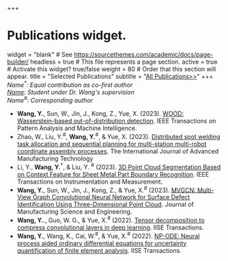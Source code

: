 +++
# Publications widget.
widget = "blank"  # See https://sourcethemes.com/academic/docs/page-builder/
headless = true  # This file represents a page section.
active = true  # Activate this widget? true/false
weight = 80  # Order that this section will appear.
title = "Selected Publications"
subtitle = "[All Publications>>](./allpublications)"
+++
_Name<sup>*</sup>: Equal contribution as co-first author_<br>
_<ins>Name</ins>: Student under Dr. Wang's supervision_<br>
_Name<sup>#</sup>: Corresponding author_<br>

* **Wang, Y.**, Sun, W., Jin, J., Kong, Z., Yue, X. (2023). [WOOD: Wasserstein-based out-of-distribution detection](https://ieeexplore.ieee.org/abstract/document/10302348). IEEE Transactions on Pattern Analysis and Machine Intelligence.
* Zhao, W., Liu, Y.<sup>#</sup>, **Wang, Y.**<sup>#</sup>, & Yue, X. (2023). [Distributed spot welding task allocation and sequential planning for multi-station multi-robot coordinate assembly processes](https://link.springer.com/article/10.1007/s00170-023-11750-1). The International Journal of Advanced Manufacturing Technology
* Li, Y., **Wang, Y.**<sup>*</sup>, & Liu, Y. <sup>#</sup> (2023). [3D Point Cloud Segmentation Based on Context Feature for Sheet Metal Part Boundary Recognition](https://ieeexplore.ieee.org/abstract/document/10113785). IEEE Transactions on Instrumentation and Measurement.
* **Wang, Y.**, Sun, W., Jin, J., Kong, Z., & Yue, X.<sup>#</sup> (2023). [MVGCN: Multi-View Graph Convolutional Neural Network for Surface Defect Identification Using Three-Dimensional Point Cloud](https://asmedigitalcollection.asme.org/manufacturingscience/article/145/3/031004/1148268/MVGCN-Multi-View-Graph-Convolutional-Neural). Journal of Manufacturing Science and Engineering.
* **Wang, Y.**., Guo, W. G., & Yue, X.<sup>#</sup> (2022). [Tensor decomposition to compress convolutional layers in deep learning](https://www.tandfonline.com/doi/abs/10.1080/24725854.2021.1894514). IISE Transactions.
* **Wang, Y.**, Wang, K., Cai, W.<sup>#</sup>, & Yue, X.<sup>#</sup> (2022). [NP-ODE: Neural process aided ordinary differential equations for uncertainty quantification of finite element analysis](https://www.tandfonline.com/doi/abs/10.1080/24725854.2021.1891485). IISE Transactions.


